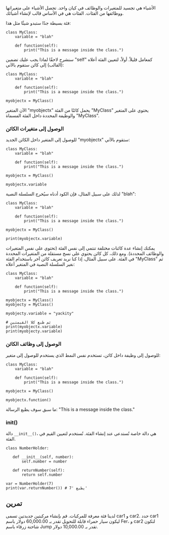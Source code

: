 الأشياء هي تجسيد للمتغيرات والوظائف في كيان واحد. تحصل الأشياء على متغيراتها ووظائفها من الفئات. الفئات هي في الأساس قالب لإنشاء أشيائك.

فئة بسيطة جدًا ستبدو شيئًا مثل هذا:

    class MyClass:
        variable = "blah"

        def function(self):
            print("This is a message inside the class.")

سنشرح لاحقًا لماذا يجب عليك تضمين "self" كمعامل قليلاً. أولاً، لتعيين الفئة أعلاه (القالب) إلى كائن ستقوم بالآتي:

    class MyClass:
        variable = "blah"

        def function(self):
            print("This is a message inside the class.")

    myobjectx = MyClass()

الآن المتغير "myobjectx" يحمل كائنًا من الفئة "MyClass" يحتوي على المتغير والوظيفة المحددة داخل الفئة المسماة "MyClass".

### الوصول إلى متغيرات الكائن

للوصول إلى المتغير داخل الكائن الجديد "myobjectx" ستقوم بالآتي:

    class MyClass:
        variable = "blah"

        def function(self):
            print("This is a message inside the class.")

    myobjectx = MyClass()

    myobjectx.variable

لذلك على سبيل المثال، فإن الكود أدناه سيُخرج السلسلة النصية "blah":

    class MyClass:
        variable = "blah"

        def function(self):
            print("This is a message inside the class.")

    myobjectx = MyClass()

    print(myobjectx.variable)

يمكنك إنشاء عدة كائنات مختلفة تنتمي إلى نفس الفئة (تحتوي على نفس المتغيرات والوظائف المحددة). ومع ذلك، كل كائن يحتوي على نسخ مستقلة من المتغيرات المحددة في الفئة. على سبيل المثال، إذا كنا نريد تعريف كائن آخر باستخدام الفئة "MyClass" ثم نغير السلسلة النصية في المتغير أعلاه:

    class MyClass:
        variable = "blah"

        def function(self):
            print("This is a message inside the class.")

    myobjectx = MyClass()
    myobjecty = MyClass()

    myobjecty.variable = "yackity"

    # ثم طبع كلا القيمتين
    print(myobjectx.variable)
    print(myobjecty.variable)

### الوصول إلى وظائف الكائن

للوصول إلى وظيفة داخل كائن، تستخدم نفس النمط الذي يستخدم للوصول إلى متغير:

    class MyClass:
        variable = "blah"

        def function(self):
            print("This is a message inside the class.")

    myobjectx = MyClass()

    myobjectx.function()

ما سبق سوف يطبع الرسالة: "This is a message inside the class."

### __init__()

دالة `__init__()`، هي دالة خاصة تُستدعى عند إنشاء الفئة.
تُستخدم لتعيين القيم في الفئة.

    class NumberHolder:
       
       def __init__(self, number):
           self.number = number
           
       def returnNumber(self):
           return self.number

    var = NumberHolder(7)
    print(var.returnNumber()) # يطبع '7'
    
تمرين
--------

لدينا فئة معرفة للمركبات. قم بإنشاء مركبتين جديدتين تسمى car1 و car2.
حدد car1 ليكون سيار حمراء قابلة للتحويل تقدر بـ 60,000.00 دولار باسم Fer،
و car2 لتكون شاحنة زرقاء باسم Jump تقدر بـ 10,000.00 دولار.